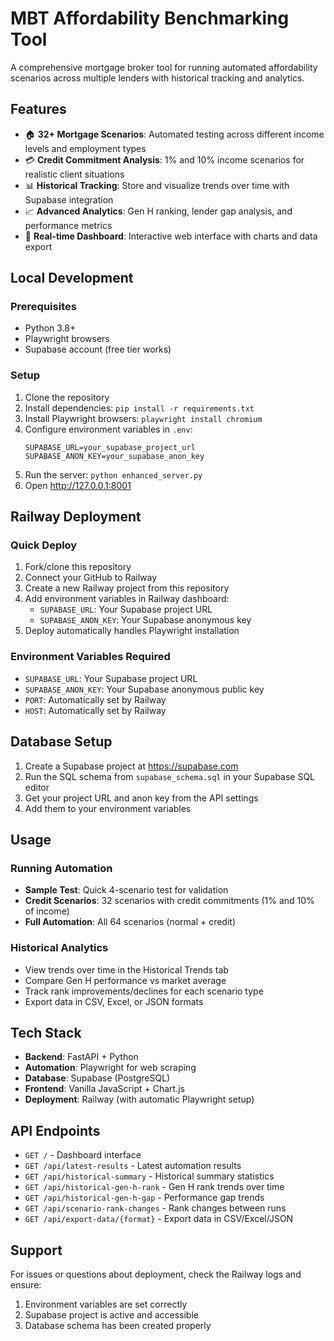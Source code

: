 # MBT Affordability Benchmarking Tool

A comprehensive mortgage broker tool for running automated affordability scenarios across multiple lenders with historical tracking and analytics.

## Features

- 🏠 **32+ Mortgage Scenarios**: Automated testing across different income levels and employment types
- 💳 **Credit Commitment Analysis**: 1% and 10% income scenarios for realistic client situations
- 📊 **Historical Tracking**: Store and visualize trends over time with Supabase integration
- 📈 **Advanced Analytics**: Gen H ranking, lender gap analysis, and performance metrics
- 🚀 **Real-time Dashboard**: Interactive web interface with charts and data export

## Local Development

### Prerequisites
- Python 3.8+
- Playwright browsers
- Supabase account (free tier works)

### Setup
1. Clone the repository
2. Install dependencies: `pip install -r requirements.txt`
3. Install Playwright browsers: `playwright install chromium`
4. Configure environment variables in `.env`:
   ```
   SUPABASE_URL=your_supabase_project_url
   SUPABASE_ANON_KEY=your_supabase_anon_key
   ```
5. Run the server: `python enhanced_server.py`
6. Open http://127.0.0.1:8001

## Railway Deployment

### Quick Deploy
1. Fork/clone this repository
2. Connect your GitHub to Railway
3. Create a new Railway project from this repository
4. Add environment variables in Railway dashboard:
   - `SUPABASE_URL`: Your Supabase project URL
   - `SUPABASE_ANON_KEY`: Your Supabase anonymous key
5. Deploy automatically handles Playwright installation

### Environment Variables Required
- `SUPABASE_URL`: Your Supabase project URL
- `SUPABASE_ANON_KEY`: Your Supabase anonymous public key
- `PORT`: Automatically set by Railway
- `HOST`: Automatically set by Railway

## Database Setup

1. Create a Supabase project at https://supabase.com
2. Run the SQL schema from `supabase_schema.sql` in your Supabase SQL editor
3. Get your project URL and anon key from the API settings
4. Add them to your environment variables

## Usage

### Running Automation
- **Sample Test**: Quick 4-scenario test for validation
- **Credit Scenarios**: 32 scenarios with credit commitments (1% and 10% of income)
- **Full Automation**: All 64 scenarios (normal + credit)

### Historical Analytics
- View trends over time in the Historical Trends tab
- Compare Gen H performance vs market average
- Track rank improvements/declines for each scenario type
- Export data in CSV, Excel, or JSON formats

## Tech Stack

- **Backend**: FastAPI + Python
- **Automation**: Playwright for web scraping
- **Database**: Supabase (PostgreSQL)
- **Frontend**: Vanilla JavaScript + Chart.js
- **Deployment**: Railway (with automatic Playwright setup)

## API Endpoints

- `GET /` - Dashboard interface
- `GET /api/latest-results` - Latest automation results
- `GET /api/historical-summary` - Historical summary statistics
- `GET /api/historical-gen-h-rank` - Gen H rank trends over time
- `GET /api/historical-gen-h-gap` - Performance gap trends
- `GET /api/scenario-rank-changes` - Rank changes between runs
- `GET /api/export-data/{format}` - Export data in CSV/Excel/JSON

## Support

For issues or questions about deployment, check the Railway logs and ensure:
1. Environment variables are set correctly
2. Supabase project is active and accessible
3. Database schema has been created properly